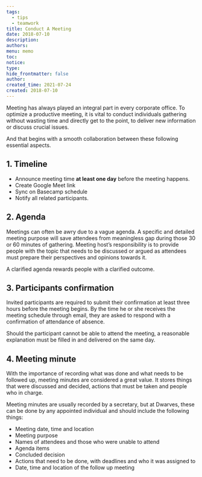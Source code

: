 ```yaml
---
tags:
  - tips
  - teamwork
title: Conduct A Meeting
date: 2018-07-10
description: 
authors: 
menu: memo
toc: 
notice: 
type: 
hide_frontmatter: false
author: 
created_time: 2021-07-24
created: 2018-07-10
---
```


Meeting has always played an integral part in every corporate office. To optimize a productive meeting, it is vital to conduct individuals gathering without wasting time and directly get to the point, to deliver new information or discuss crucial issues.

And that begins with a smooth collaboration between these following essential aspects.

## 1. Timeline

* Announce meeting time **at least one day** before the meeting happens.
* Create Google Meet link
* Sync on Basecamp schedule
* Notify all related participants.

## 2. Agenda

Meetings can often be awry due to a vague agenda. A specific and detailed meeting purpose will save attendees from meaningless gap during those 30 or 60 minutes of gathering. Meeting host’s responsibility is to provide people with the topic that needs to be discussed or argued as attendees must prepare their perspectives and opinions towards it.

A clarified agenda rewards people with a clarified outcome.

## 3. Participants confirmation

Invited participants are required to submit their confirmation at least three hours before the meeting begins. By the time he or she receives the meeting schedule through email, they are asked to respond with a confirmation of attendance of absence.

Should the participant cannot be able to attend the meeting, a reasonable explanation must be filled in and delivered on the same day.

## 4. Meeting minute

With the importance of recording what was done and what needs to be followed up, meeting minutes are considered a great value. It stores things that were discussed and decided, actions that must be taken and people who in charge.

Meeting minutes are usually recorded by a secretary, but at Dwarves, these can be done by any appointed individual and should include the following things:

* Meeting date, time and location
* Meeting purpose
* Names of attendees and those who were unable to attend
* Agenda items
* Concluded decision
* Actions that need to be done, with deadlines and who it was assigned to
* Date, time and location of the follow up meeting